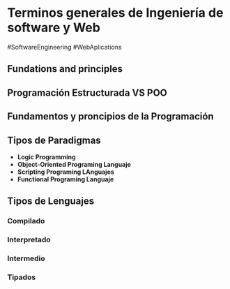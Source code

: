 # Terminos generales de Ingeniería de software y Web
#SoftwareEngineering   #WebAplications 
## Fundations and principles

## Programación Estructurada VS POO

## Fundamentos y proncipios de la Programación

## Tipos de Paradigmas
- **Logic Programming**
- **Object-Oriented Programing Languaje**
- **Scripting Programing LAnguajes**
- **Functional Programing Languaje**
## Tipos de Lenguajes
### Compilado
### Interpretado
### Intermedio
### Tipados

